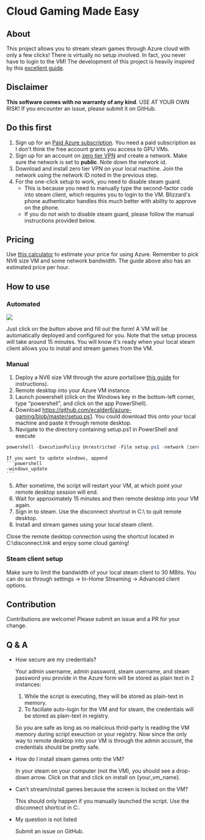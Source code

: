 # Cloud Gaming Made Easy

## About
This project allows you to stream steam games through Azure cloud with only a few clicks! There is virtually no setup involved. In fact, you never have to login to the VM!
The development of this project is heavily inspired by this [excellent guide](https://lg.io/2016/10/12/cloudy-gamer-playing-overwatch-on-azures-new-monster-gpu-instances.html).

## Disclaimer
**This software comes with no warranty of any kind**. USE AT YOUR OWN RISK! If you encounter an issue, please submit it on GitHub.

## Do this first
1. Sign up for an [Paid Azure subscription](https://azure.microsoft.com/en-us/pricing/purchase-options/). You need a paid subscription as I don't think the free account grants you access to GPU VMs.
2. Sign up for an account on [zero tier VPN](https://www.zerotier.com/) and create a network. Make sure the network is set to **public**.
Note down the network id.
3. Download and install zero tier VPN on your local machine. Join the network using the network ID noted in the previous step.
3. For the one-click setup to work, you need to disable steam guard.
    * This is because you need to manually type the second-factor code into steam client, which requires you to login to the VM.
    Blizzard's phone authenticator handles this much better with ability to approve on the phone.
    * If you do not wish to disable steam guard, please follow the manual instructions provided below.

## Pricing
Use [this calculator](https://azure.microsoft.com/en-us/pricing/calculator/) to estimate your price for using Azure. Remember to pick NV6 size VM and some network bandwidth. The guide above also has an estimated price per hour. 

## How to use
### Automated
<a href="https://portal.azure.com/#create/Microsoft.Template/uri/https%3A%2F%2Fraw.githubusercontent.com%2Fecalder6%2Fazure-gaming%2Fmaster%2Fazuredeploy.json" target="_blank">
    <img src="http://azuredeploy.net/deploybutton.png"/>
</a>

Just click on the button above and fill out the form! A VM will be automatically deployed and configured for you. Note that the setup process will take around 15 minutes. You will know it's ready when your local steam client allows you to install and stream games from the VM.

### Manual
1. Deploy a NV6 size VM through the azure portal(see [this guide](https://lg.io/2016/10/12/cloudy-gamer-playing-overwatch-on-azures-new-monster-gpu-instances.html) for instructions).
2. Remote desktop into your Azure VM instance.
3. Launch powershell (click on the Windows key in the bottom-left corner, type "powershell", and click on the app PowerShell).
3. Download https://github.com/ecalder6/azure-gaming/blob/master/setup.ps1. You could download this onto your local machine and paste it through remote desktop.
4. Navigate to the directory containing setup.ps1 in PowerShell and execute
```powershell
powershell -ExecutionPolicy Unrestricted -File setup.ps1 -network {zero_tier_network_id} -admin_username {username_set_in_portal} -admin_password {password_set_in_portal} -manual_install
```
    If you want to update windows, append
    ```powershell
    -windows_update
    ```
5. After sometime, the script will restart your VM, at which point your remote desktop session will end.
6. Wait for approximately 15 minutes and then remote desktop into your VM again.
7. Sign in to steam. Use the disconnect shortcut in C:\ to quit remote desktop.
8. Install and stream games using your local steam client.

Close the remote desktop connection using the shortcut located in C:\disconnect.lnk and enjoy some cloud gaming!

### Steam client setup
Make sure to limit the bandwidth of your local steam client to 30 MBits. You can do so through settings -> In-Home Streaming -> Advanced client options.

## Contribution
Contributions are welcome! Please submit an issue and a PR for your change.

## Q & A
* How secure are my credentials?

    Your admin username, admin password, steam username, and steam password you provide in the Azure form will be stored as plain text in 2 instances:
    1. While the script is executing, they will be stored as plain-text in memory.
    2. To faciliate auto-login for the VM and for steam, the credentials will be stored as plain-text in registry.

    So you are safe as long as no malicious thrid-party is reading the VM memory during script exeuction or your registry. Now since the only way to
    remote desktop into your VM is through the admin account, the credentials should be pretty safe. 

* How do I install steam games onto the VM?

    In your steam on your computer (not the VM), you should see a drop-down arrow. Click on that and click on install on {your_vm_name}.

* Can't stream/install games because the screen is locked on the VM?

    This should only happen if you manually launched the script. Use the disconnect shortcut in C:\.

* My question is not listed

    Submit an issue on GitHub.
